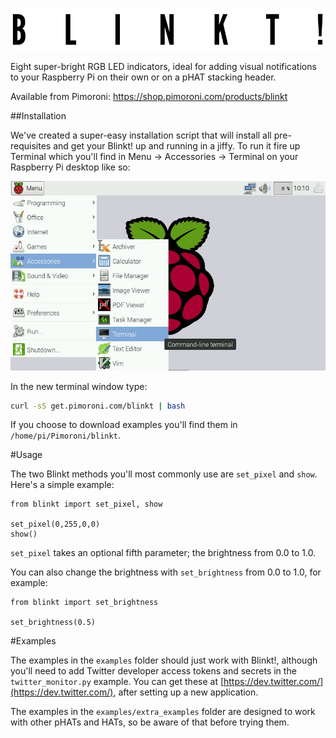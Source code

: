 ![Blinkt!](blinkt-logo.png)

Eight super-bright RGB LED indicators, ideal for adding visual notifications to your Raspberry Pi on their own or on a pHAT stacking header.

Available from Pimoroni: https://shop.pimoroni.com/products/blinkt

##Installation

We've created a super-easy installation script that will install all pre-requisites and get your Blinkt! up and running in a jiffy. To run it fire up Terminal which you'll find in Menu -> Accessories -> Terminal on your Raspberry Pi desktop like so:

![Finding the terminal](terminal.jpg)

In the new terminal window type:

```bash
curl -sS get.pimoroni.com/blinkt | bash
```

If you choose to download examples you'll find them in `/home/pi/Pimoroni/blinkt`.

#Usage

The two Blinkt methods you'll most commonly use are `set_pixel` and `show`. Here's a simple example:

```
from blinkt import set_pixel, show

set_pixel(0,255,0,0)
show()
```

`set_pixel` takes an optional fifth parameter; the brightness from 0.0 to 1.0.

You can also change the brightness with `set_brightness` from 0.0 to 1.0, for example:

```
from blinkt import set_brightness

set_brightness(0.5)
```

#Examples

The examples in the `examples` folder should just work with Blinkt!, although you'll need to add Twitter developer access tokens and secrets in the `twitter_monitor.py` example. You can get these at [https://dev.twitter.com/](https://dev.twitter.com/), after setting up a new application.

The examples in the `examples/extra_examples` folder are designed to work with other pHATs and HATs, so be aware of that before trying them.
